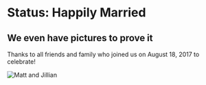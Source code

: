 # Status: Happily Married

## We even have pictures to prove it

Thanks to all friends and family who joined us on August 18, 2017 to celebrate!

![Matt and Jillian](http://matt.jillian.io/matt%20and%20jill.jpg)
